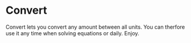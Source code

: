 # Convert
Convert lets you convert any amount between all units. You can therfore use it any time when solving equations or daily. Enjoy.
